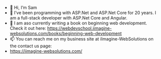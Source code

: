 - 👋 Hi, I’m Sam
- 👀 I’ve been programming with ASP.Net and ASP.Net Core for 20 years.
I am a full-stack developer with ASP.Net Core and Angular.
- 💞️ I am aso currently writing a book on beginning web development.
Check it out here: https://webdevschool.iimagine-websolutions.com/books/beginning-web-development
- 📫 You can reach me on my business site at iImagine-WebSolutions on the contact us page:
- https://iimagine-websolutions.com/

<!---
smiller7812/smiller7812 is a ✨ special ✨ repository because its `README.md` (this file) appears on your GitHub profile.
You can click the Preview link to take a look at your changes.
--->
